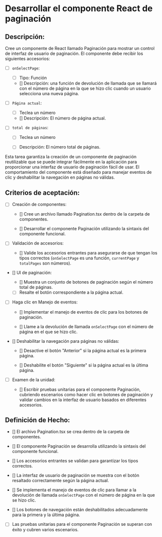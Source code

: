 # Desarrollar el componente React de paginación

## Descripción:

Cree un componente de React llamado Paginación para mostrar un control de interfaz de usuario de paginación. El componente debe recibir los siguientes accesorios:

- [ ] `onSelectPage`:

     - [ ] Tipo: Función

     - [] Descripción: una función de devolución de llamada que se llamará con el número de página en la que se hizo clic cuando un usuario selecciona una nueva página.

- [ ] `Página actual`:

     - [ ] Teclea un número

     - [] Descripción: El número de página actual.

- [ ] `total de páginas`:

     - [ ] Teclea un número

     - [ ] Descripción: El número total de páginas.

Esta tarea garantiza la creación de un componente de paginación reutilizable que se puede integrar fácilmente en la aplicación para proporcionar una interfaz de usuario de paginación fácil de usar. El comportamiento del componente está diseñado para manejar eventos de clic y deshabilitar la navegación en páginas no válidas.

## Criterios de aceptación:

- [ ] Creación de componentes:

     - [] Cree un archivo llamado Pagination.tsx dentro de la carpeta de componentes.

     - [] Desarrollar el componente Paginación utilizando la sintaxis del componente funcional.

- [ ] Validación de accesorios:

     - [] Valide los accesorios entrantes para asegurarse de que tengan los tipos correctos (`onSelectPage` es una función, `currentPage` y `totalPages` son números).

- [] UI de paginación:

     - [] Muestra un conjunto de botones de paginación según el número total de páginas.

     - [ ] Resalte el botón correspondiente a la página actual.

- [ ] Haga clic en Manejo de eventos:

     - [] Implementar el manejo de eventos de clic para los botones de paginación.

     - [] Llame a la devolución de llamada `onSelectPage` con el número de página en el que se hizo clic.

- [] Deshabilitar la navegación para páginas no válidas:

     - [] Desactive el botón "Anterior" si la página actual es la primera página.

     - [] Deshabilite el botón "Siguiente" si la página actual es la última página.

- [ ] Examen de la unidad:

     - [] Escribir pruebas unitarias para el componente Paginación, cubriendo escenarios como hacer clic en botones de paginación y validar cambios en la interfaz de usuario basados en diferentes accesorios.

## Definición de Hecho:

- [] El archivo Pagination.tsx se crea dentro de la carpeta de componentes.

- [] El componente Paginación se desarrolla utilizando la sintaxis del componente funcional.

- [] Los accesorios entrantes se validan para garantizar los tipos correctos.

- [] La interfaz de usuario de paginación se muestra con el botón resaltado correctamente según la página actual.

- [] Se implementa el manejo de eventos de clic para llamar a la devolución de llamada `onSelectPage` con el número de página en la que se hizo clic.

- [] Los botones de navegación están deshabilitados adecuadamente para la primera y la última página.

- [ ] Las pruebas unitarias para el componente Paginación se superan con éxito y cubren varios escenarios.